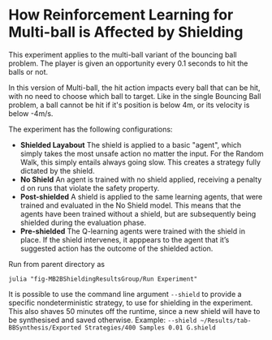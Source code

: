 # How Reinforcement Learning for Multi-ball is Affected by Shielding

This experiment applies to the multi-ball variant of the bouncing ball problem. The player is given an opportunity every 0.1 seconds to hit the balls or not. 

In this version of Multi-ball, the hit action impacts every ball that can be hit, with no need to choose which ball to target. Like in the single Bouncing Ball problem, a ball cannot be hit if it's position is below 4m, or its velocity is below -4m/s.

The experiment has the following configurations:

- **Shielded Layabout** The shield is applied to a basic "agent", which simply takes the most unsafe action no matter the input. For the Random Walk, this simply entails always going slow. This creates a strategy fully dictated by the shield. 
- **No Shield** An agent is trained with no shield applied, receiving a penalty d on runs that violate the safety property. 
- **Post-shielded** A shield is applied to the same learning agents, that were trained and evaluated in the No Shield model. This means that the agents have been trained without a shield, but are subsequently being shielded during the evaluation phase. 
- **Pre-shielded** The Q-learning agents were trained with the shield in place. If the shield intervenes, it apppears to the agent that it’s suggested action has the outcome of the shielded action.

Run from parent directory as 

	julia "fig-MB2BShieldingResultsGroup/Run Experiment"



It is possible to use the command line argument `--shield` to provide a specific nondeterministic strategy, to use for shielding in the experiment. 
This also shaves 50 minutes off the runtime, since a new shield will have to be synthesised and saved otherwise. 
Example: `--shield ~/Results/tab-BBSynthesis/Exported Strategies/400 Samples 0.01 G.shield`
